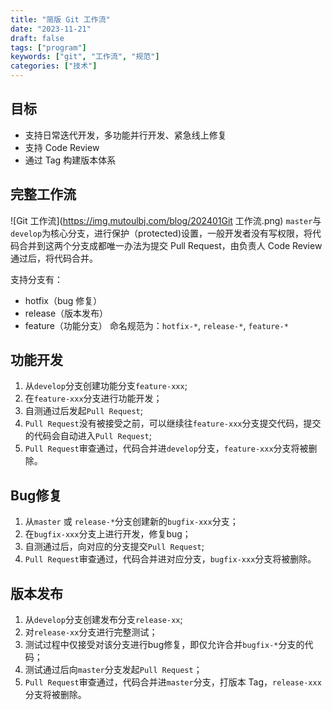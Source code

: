 ```yaml
---
title: "简版 Git 工作流"
date: "2023-11-21"
draft: false
tags: ["program"]
keywords: ["git", "工作流", "规范"]
categories: ["技术"]
---
```


## 目标
- 支持日常迭代开发，多功能并行开发、紧急线上修复
- 支持 Code Review
- 通过 Tag 构建版本体系

## 完整工作流
![Git 工作流](https://img.mutoulbj.com/blog/202401Git 工作流.png)
`master`与`develop`为核心分支，进行保护（protected)设置，一般开发者没有写权限，将代码合并到这两个分支成都唯一办法为提交 Pull Request，由负责人 Code Review 通过后，将代码合并。

支持分支有： 
- hotfix（bug 修复）
- release（版本发布）
- feature（功能分支）
命名规范为：`hotfix-*`, `release-*`, `feature-*`

## 功能开发
1. 从`develop`分支创建功能分支`feature-xxx`;
2. 在`feature-xxx`分支进行功能开发；
3. 自测通过后发起`Pull Request`;
4. `Pull Request`没有被接受之前，可以继续往`feature-xxx`分支提交代码，提交的代码会自动进入`Pull Request`;
5. `Pull Request`审查通过，代码合并进`develop`分支，`feature-xxx`分支将被删除。

## Bug修复
1. 从`master` 或 `release-*`分支创建新的`bugfix-xxx`分支；
2. 在`bugfix-xxx`分支上进行开发，修复bug；
3. 自测通过后，向对应的分支提交`Pull Request`;
4. `Pull Request`审查通过，代码合并进对应分支，`bugfix-xxx`分支将被删除。

## 版本发布
1. 从`develop`分支创建发布分支`release-xx`;
2. 对`release-xx`分支进行完整测试；
3. 测试过程中仅接受对该分支进行bug修复，即仅允许合并`bugfix-*`分支的代码；
4. 测试通过后向`master`分支发起`Pull Request`；
5. `Pull Request`审查通过，代码合并进`master`分支，打版本 Tag，`release-xxx`分支将被删除。